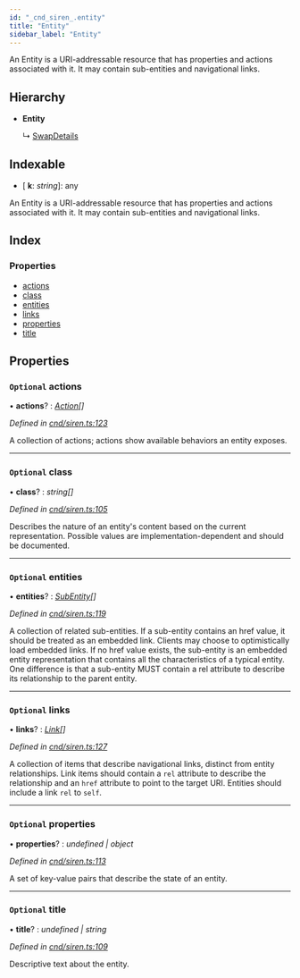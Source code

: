 ```yaml
---
id: "_cnd_siren_.entity"
title: "Entity"
sidebar_label: "Entity"
---
```


An Entity is a URI-addressable resource that has properties and actions associated with it. It may contain sub-entities and navigational links.

## Hierarchy

* **Entity**

  ↳ [SwapDetails](_cnd_cnd_.swapdetails.md)

## Indexable

* \[ **k**: *string*\]: any

An Entity is a URI-addressable resource that has properties and actions associated with it. It may contain sub-entities and navigational links.

## Index

### Properties

* [actions](_cnd_siren_.entity.md#optional-actions)
* [class](_cnd_siren_.entity.md#optional-class)
* [entities](_cnd_siren_.entity.md#optional-entities)
* [links](_cnd_siren_.entity.md#optional-links)
* [properties](_cnd_siren_.entity.md#optional-properties)
* [title](_cnd_siren_.entity.md#optional-title)

## Properties

### `Optional` actions

• **actions**? : *[Action](_cnd_siren_.action.md)[]*

*Defined in [cnd/siren.ts:123](https://github.com/comit-network/comit-js-sdk/blob/d75521e/src/cnd/siren.ts#L123)*

A collection of actions; actions show available behaviors an entity exposes.

___

### `Optional` class

• **class**? : *string[]*

*Defined in [cnd/siren.ts:105](https://github.com/comit-network/comit-js-sdk/blob/d75521e/src/cnd/siren.ts#L105)*

Describes the nature of an entity's content based on the current representation. Possible values are implementation-dependent and should be documented.

___

### `Optional` entities

• **entities**? : *[SubEntity](../modules/_cnd_siren_.md#subentity)[]*

*Defined in [cnd/siren.ts:119](https://github.com/comit-network/comit-js-sdk/blob/d75521e/src/cnd/siren.ts#L119)*

A collection of related sub-entities. If a sub-entity contains an href value, it should be treated as an embedded link. Clients may choose to optimistically load embedded links. If no href value exists, the sub-entity is an embedded entity representation that contains all the characteristics of a typical entity. One difference is that a sub-entity MUST contain a rel attribute to describe its relationship to the parent entity.

___

### `Optional` links

• **links**? : *[Link](_cnd_siren_.link.md)[]*

*Defined in [cnd/siren.ts:127](https://github.com/comit-network/comit-js-sdk/blob/d75521e/src/cnd/siren.ts#L127)*

A collection of items that describe navigational links, distinct from entity relationships. Link items should contain a `rel` attribute to describe the relationship and an `href` attribute to point to the target URI. Entities should include a link `rel` to `self`.

___

### `Optional` properties

• **properties**? : *undefined | object*

*Defined in [cnd/siren.ts:113](https://github.com/comit-network/comit-js-sdk/blob/d75521e/src/cnd/siren.ts#L113)*

A set of key-value pairs that describe the state of an entity.

___

### `Optional` title

• **title**? : *undefined | string*

*Defined in [cnd/siren.ts:109](https://github.com/comit-network/comit-js-sdk/blob/d75521e/src/cnd/siren.ts#L109)*

Descriptive text about the entity.
